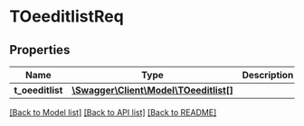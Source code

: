 # TOeeditlistReq

## Properties
Name | Type | Description | Notes
------------ | ------------- | ------------- | -------------
**t_oeeditlist** | [**\Swagger\Client\Model\TOeeditlist[]**](TOeeditlist.md) |  | [optional] 

[[Back to Model list]](../README.md#documentation-for-models) [[Back to API list]](../README.md#documentation-for-api-endpoints) [[Back to README]](../README.md)


